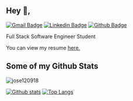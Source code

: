 ## Hey 👋,
[![Gmail Badge](https://img.shields.io/badge/-jose.esteban0918@gmail.com-c14438?style=flat&logo=Gmail&logoColor=white&link=mailto:jose.esteban0918@gmail.com)](mailto:jose.esteban0918@gmail.com) 
[![Linkedin Badge](https://img.shields.io/badge/-joseesteban-muñoz-garzon-0072b1?style=flat&logo=Linkedin&logoColor=white&link=https://www.linkedin.com/in/joseesteban-muñoz-garzon/)](https://www.linkedin.com/in/joseesteban-muñoz-garzon/) [![Github Badge](https://img.shields.io/badge/-jose120918-grey?style=flat&logo=github&logoColor=white&link=https://github.com/jose120918/)](https://www.github.com/jose120918/) <p align='left'>Full Stack Software Engineer Student</p><p align='left'> You can view my resume <a href='https://www.linkedin.com/in/jose-esteban-mu%C3%B1oz-garzon/detail/overlay-view/urn:li:fsd_profileTreasuryMedia:(ACoAACUmdL0Bsnl332xoqIZxYQ0UPi6fZCjBp9s,1605727389242)/ ' target=_blank><u>here</u>.</a></p>
## Some of my Github Stats
<p align=left> <img src=https://komarev.com/ghpvc/?username=jose120918 alt=jose120918 /> </p>

[![Github stats](https://github-readme-stats.vercel.app/api?username=jose120918&show_icons=true&include_all_commits=true)](https://github.com/jose120918/github-readme-stats)
[![Top Langs](https://github-readme-stats.vercel.app/api/top-langs/?username=jose120918&layout=compact)](https://github.com/jose120918/github-readme-stats)


<!--
**jose120918/jose120918** is a ✨ _special_ ✨ repository because its `README.md` (this file) appears on your GitHub profile.

Here are some ideas to get you started:

- 🔭 I’m currently working on ...
- 🌱 I’m currently learning in Holberton School Bogotá
- 👯 I’m looking to collaborate on ...
- 🤔 I’m looking for help with ...
- 💬 Ask me about ...
- 📫 How to reach me: ...
- 😄 Pronouns: ...
- ⚡ Fun fact: ...
-->
